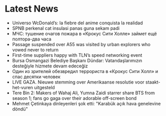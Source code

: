 # Latest News
-  Universo WcDonald’s: la fiebre del anime conquista la realidad
-  SPNB perkenal cat insulasi panas guna sekam padi
-  МЧС: тушение очагов пожара в «Крокус Сити Холле» займет ещё полтора-два часа
-  Passage suspended over A55 was visited by urban explorers who vowed never to return
-  First-time suppliers happy with TLN’s speed networking event
-  Bursa Osmangazi Belediye Başkanı Dündar: Vatandaşlarımızın desteğiyle hizmete devam edeceğiz
-  Один из зрителей обезвредил террориста в «Крокус Сити Холл» и спас десятки человек
-  LIVE GAZA. Nieuwe stemming over Amerikaanse resolutie voor staakt-het-vuren uitgesteld
-  Tere Bin 2: Makers of Wahaj Ali, Yumna Zaidi starrer share BTS from season 1; fans go gaga over their adorable off-screen bond
-  Mehmet Çetinkaya dinleyenleri şok etti: "Karabük açık hava genelevine döndü"
